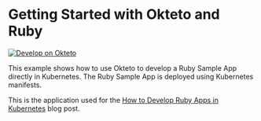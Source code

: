 # Getting Started with Okteto and Ruby

[![Develop on Okteto](https://okteto.com/develop-okteto.svg)](https://cloud.okteto.com/deploy?repository=https://github.com/okteto/ruby-getting-started)

This example shows how to use Okteto to develop a Ruby Sample App directly in Kubernetes. The Ruby Sample App is deployed using Kubernetes manifests.

This is the application used for the [How to Develop Ruby Apps in Kubernetes](https://okteto.com/blog/how-to-develop-ruby-apps-in-kubernetes/) blog post.
